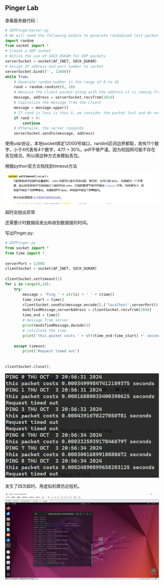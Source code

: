 ## Pinger Lab

查看服务器代码：

```python
# UDPPingerServer.py
# We will need the following module to generate randomized lost packets
import random
from socket import *
# Create a UDP socket 
# Notice the use of SOCK_DGRAM for UDP packets
serverSocket = socket(AF_INET, SOCK_DGRAM)
# Assign IP address and port number to socket
serverSocket.bind(('', 12000))
while True:
    # Generate random number in the range of 0 to 10
    rand = random.randint(0, 10) 
    # Receive the client packet along with the address it is coming from 
    message, address = serverSocket.recvfrom(1024)
    # Capitalize the message from the client
    message = message.upper()
    # If rand is less is than 4, we consider the packet lost and do not respond
    if rand < 4:
        continue
    # Otherwise, the server responds 
    serverSocket.sendto(message, address)
```

使用udp协议，本地socket绑定12000号端口，randint区间边界都取，故有11个数字，小于4代表有4个数字，4/11 > 30%。pdf不够严谨。因为校园网可能不存在丢包情况，所以用这种方式来模拟丢包。

根据python官方文档找到timeout方法

![image-20241003204459894](Lab2/image-20241003204459894.png)

超时会抛出异常

还需要计时数据段发出和收到数据报的时间。

写出Pinger.py:

```python
# UDPPinger.py
from socket import *
from time import *

serverPort = 12000
clientSocket = socket(AF_INET, SOCK_DGRAM)

clientSocket.settimeout(1)
for i in range(0,10):
    try:
        message = 'Ping ' + str(i) + ' ' + ctime()
        time_start = time()
        clientSocket.sendto(message.encode(),('localhost',serverPort))
        modifiedMessage,serverAddress = clientSocket.recvfrom(2048)
        time_end = time()
        # message from server
        print(modifiedMessage.decode())
        # calculate the time
        print('this packet costs ' + str(time_end-time_start) +' seconds')

    except timeout:
        print('Request timed out')


clientSocket.close();
```



![image-20241003205657372](Lab2/image-20241003205657372.png)

发生了四次超时。用虚拟机模仿远程机。

![image-20241003210458849](Lab2/image-20241003210458849.png)